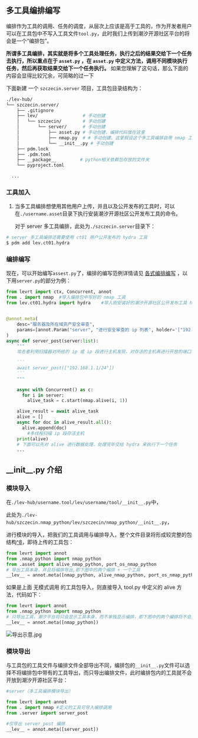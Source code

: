 


## 多工具编排编写

编排作为工具的调用、任务的调度，从层次上应该是高于工具的，作为开发者用户可以在工具包中不写入工具文件`tool.py`，此时我们上传到潮汐开源社区平台的将会是一个“编排包”。

**所谓多工具编排，其实就是将多个工具处理任务，执行之后的结果交给下一个任务去执行，所以重点在于 `asset.py` ，在 `asset.py` 中定义方法，调用不同模块执行任务，然后再获取结果交给下一个任务执行。** 如果您理解了这句话，那么下面的内容会显得比较冗余，可简略的过一下

下面新建 一个 `szczecin.server` 项目，工具包目录结构为：

```bash
./lev-hub/
└── szczecin.server/
    ├── .gitignore
    ├── lev/				 # 手动创建
    │   └── szczecin/		 # 手动创建
    │       └── server/		 # 手动创建
    │           ├── asset.py # 手动创建，编排代码放在这里
    │           ├── nmap.py  # # 手动创建，这里假设这个多工具编排自带 nmap 工具，这也就是 所谓的 tool.py
    │           └── __init__.py # 手动创建
    ├── pdm.lock
    ├── .pdm.toml
    ├── __package__			# python相关依赖包存放的文件夹
    └── pyproject.toml

  ...
```





### 工具加入

1. 当多工具编排想使用其他用户上传，并且以及公开发布的工具时，可以在`./username.asset`目录下执行安装潮汐开源社区公开发布工具的命令。

   对于 server 多工具编排，此处为`./szczecin.server`目录下：


```bash
# server 多工具编排还需要使用 ct01 用户公开发布的 hydra 工具
$ pdm add lev.ct01.hydra
```



### 编排编写

现在，可以开始编写`assest.py`了，编排的编写范例详情请见 [各式编排编写](#各式编排编写) ，以下用`server.py`的部分为例：

````python
from levrt import ctx, Concurrent, annot
from . import nmap	#导入编排包中写好的 nmap 工具
from lev.ct01.hydra import hydra	#导入刚安装好的潮汐开源社区公开发布工具 hydra


@annot.meta(
    desc="服务器及所在域资产安全审查",
    params=[annot.Param("server", "进行安全审查的 ip 列表", holder='["192.168.1.1/24"]')],
)
async def server_post(server:list):
    """
    攻击者利用扫描器对所给的 ip 或 ip 段进行主机发现，对存活的主机再进行开放的端口与服务扫描，并通过对服务器主机的操作系统与应用服务版本进行指纹识别，开始端口爆破与漏洞利用尝试。

    ```
    await server_post(["192.168.1.1/24"])
    ```
    """

    async with Concurrent() as c:
      for i in server:
        alive_task = c.start(nmap.alive(i, 1))

    alive_result = await alive_task
    alive = []
    async for doc in alive_result.all():
      alive.append(doc)
    	#多线程扫描 ip 段存活主机
    print(alive)
    # 下面可以先对 alive 进行数据处理，处理完毕交给 hydra 来执行下一个任务
    ...
````





## \_\_init__.py 介绍

### 模块导入

在`./lev-hub/username.tool/lev/username/tool/__init__.py`中，

此处为`./lev-hub/szczecin.nmap_python/lev/szczecin/nmap_python/__init__.py`，

进行模块的导入，把我们的工具调用与编排导入，整个文件目录将形成较完整的包结构[^8](#包是怎样的结构？)，即待上传的工具包：

```python
from levrt import annot
from .nmap_python import nmap_python
from .asset import alive_nmap_python, port_os_nmap_python
# 导出工具本身，并且将编排导出,即下图中的两个编排 + 一个工具
__lev__ = annot.meta([nmap_python, alive_nmap_python, port_os_nmap_python])
```

如果是上面 无模式调用 的工具包导入，则直接导入 tool.py 中定义的 alive 方法，代码如下：

```python
from levrt import annot
from .nmap_python import nmap_python
# 只导出工具，潮汐平台将只会显示工具本身，而不单独显示编排，即下图中的两个编排将不会显示，只显示工具本身
__lev__ = annot.meta([nmap_python])
```

![导出示意.jpg](/home/alex/local-workspace/lev_doc/img/工具导出示意.jpg)



### 模块导出

与工具包的工具文件与编排文件全部导出不同，编排包的`__init__.py`文件可以选择不将编排包中带有的工具导出，而只导出编排文件，此时编排包内的工具就不会开放到潮汐开源社区平台：

```python
#server（多工具编排模块导出）

from levrt import annot
from . import nmap #定义的工具可导入编排调用
from .server import server_post

#仅导出 server_post 编排
__lev__ = annot.meta([server_post])
```
